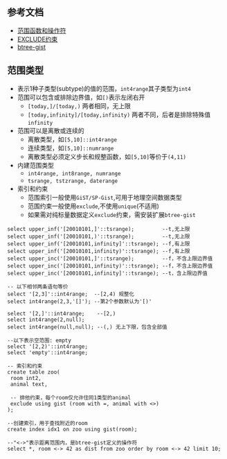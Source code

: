 ## 参考文档
- [范围函数和操作符](http://www.postgres.cn/docs/10/functions-range.html)
- [EXCLUDE约束](http://www.postgres.cn/docs/10/sql-createtable.html#SQL-CREATETABLE-EXCLUDE)
- [btree-gist](http://www.postgres.cn/docs/10/btree-gist.html)

## 范围类型
- 表示1种子类型(subtype)的值的范围，`int4range`其子类型为`int4`
- 范围可以包含或排除边界值，如`[)`表示左闭右开
    - `[today,]/[today,)` 两者相同，无上限
    - `[today,infinity]/[today,infinity)` 两者不同，后者是排除特殊值`infinity`
- 范围可以是离散或连续的
    - 离散类型，如`[5,10]::int4range`
    - 连续类型，如`[5,10]::numrange`
    - 离散类型必须定义步长和规整函数，如`[5,10]`等价于`(4,11)`
- 内建范围类型
    - `int4range, int8range, numrange`
    - `tsrange, tstzrange, daterange`
- 索引和约束
    - 范围索引一般使用`GiST/SP-Gist`,可用于地理空间数据类型
    - 范围约束一般使用`exclude`,不使用`unique`(不适用)
    - 如果需对纯标量数据定义`exclude`约束，需安装扩展`btree-gist`
```
select upper_inf('[20010101,]'::tsrange);         --t,无上限
select upper_inf('[20010101,)'::tsrange);         --t,无上限 
select upper_inf('[20010101,infinity]'::tsrange); --f,有上限
select upper_inf('[20010101,infinity)'::tsrange); --f,有上限
select upper_inc('[20010101,]'::tsrange);         --f，不含上限边界值
select upper_inc('[20010101,infinity)'::tsrange); --f，不含上限边界值
select upper_inc('[20010101,infinity]'::tsrange); --t，含上限边界值

-- 以下相邻两条语句等价
select '[2,3]'::int4range;  --[2,4) 规整化
select int4range(2,3,'[]'); --第2个参数默认为'[)'

select '[2,]'::int4range;    --[2,)
select int4range(2,null);
select int4range(null,null); --(,) 无上下限，包含全部值

--以下表示空范围: empty
select '[2,2)'::int4range;
select 'empty'::int4range;

-- 索引和约束
create table zoo(
 room int2,
 animal text,
 
 -- 排他约束，每个room仅允许住同1类型的animal
 exclude using gist (room with =, animal with <>) 
);

--创建索引，用于查找附近的room
create index idx1 on zoo using gist(room);

--"<->"表示距离范围内，是btree-gist定义的操作符
select *, room <-> 42 as dist from zoo order by room <-> 42 limit 10;
```